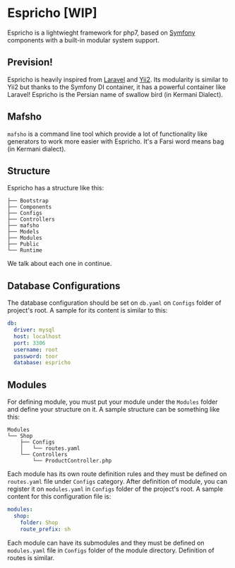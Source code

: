 # Espricho [WIP]
Espricho is a lightwieght framework for php7, based on 
[Symfony](https://symfony.com) components with a built-in 
modular system support.

## Prevision!
Espricho is heavily inspired from [Laravel](http://laravel.com/) 
and [Yii2](http://yiiframework.com/). Its modularity is similar to
Yii2 but thanks to the Symfony DI container, it has
a powerful container like Laravel! Espricho is the Persian name of 
swallow bird (in Kermani Dialect).

## Mafsho
`mafsho` is a command line tool which provide a lot of functionality
like generators to work more easier with Espricho. It's a Farsi word
means bag (in Kermani dialect).

## Structure
Espricho has a structure like this:
```
├── Bootstrap
├── Components
├── Configs
├── Controllers
├── mafsho
├── Models
├── Modules
├── Public
└── Runtime
```
We talk about each one in continue.

## Database Configurations
The database configuration should be set on `db.yaml` on `Configs`
folder of project's root. A sample for its content is similar
to this:
```yaml
db:
  driver: mysql
  host: localhost
  port: 3306
  username: root
  password: toor
  database: espricho
```

## Modules
For defining module, you must put your module under the 
`Modules` folder and define your structure on it. A sample
structure can be something like this:
```
Modules
└── Shop
    ├── Configs
    │   └── routes.yaml
    └── Controllers
        └── ProductController.php
```
Each module has its own route definition rules and they must 
be defined on `routes.yaml` file under `Configs` category. 
After definition of module, you can register it on `modules.yaml`
in `Configs` folder of the project's root. A sample
content for this configuration file is:
```yaml
modules:
  shop:
    folder: Shop
    route_prefix: sh
```
Each module can have its submodules and they must be defined on 
`modules.yaml` file in `Configs` folder of the module directory.
Definition of routes is similar.
